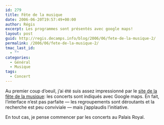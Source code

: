 ```yaml
---
id: 279
title: Fête de la musique
date: 2006-06-20T19:57:49+00:00
author: Régis
excerpt: Les programmes sont présentés avec google maps!
layout: post
guid: http://regis.decamps.info/blog/2006/06/fete-de-la-musique-2/
permalink: /2006/06/fete-de-la-musique-2/
tmac_last_id:
  - ""
categories:
  - Général
  - Musique
tags:
  - Concert
---
```

Au premier coup d&rsquo;oeuil, j&rsquo;ai été suis assez impressionné par le [site de la fête de la musique](http://fetedelamusique.culture.fr/programme_france.php): les concerts sont indiqués avec Google maps. En fait, l&rsquo;interface n&rsquo;est pas parfaite &#8212; les regroupements sont déroutants et la recherche est peu conviviale &#8212; mais j&rsquo;applaudis l&rsquo;initiative.

En tout cas, je pense commencer par les concerts au Palais Royal.